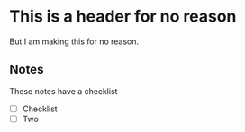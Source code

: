 # This is a header for no reason

But I am making this for no reason.

## Notes 

These notes have a checklist

- [ ] Checklist
- [ ] Two